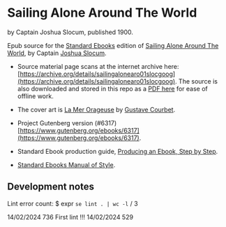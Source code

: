 # Sailing Alone Around The World

by Captain Joshua Slocum, published 1900.

Epub source for the [Standard Ebooks](https://standardebooks.org/about) edition of [Sailing Alone Around The World](https://en.wikipedia.org/wiki/Sailing_Alone_Around_the_World), by Captain [Joshua Slocum](https://en.wikipedia.org/wiki/Joshua_Slocum).

* Source material page scans at the internet archive here: [https://archive.org/details/sailingalonearo01slocgoog](https://archive.org/details/sailingalonearo01slocgoog). The source is also downloaded and stored in this repo as a [PDF here](https://github.com/eggplantpasta/joshua-slocum_sailing-alone-around-the-world/blob/main/sailingalonearo01slocgoog.pdf) for ease of offline work.

* The cover art is [La Mer Orageuse](https://thegriggs.org/gallery/la-mer-orageuse-gustave-courbet/) by [Gustave Courbet](https://en.wikipedia.org/wiki/Gustave_Courbet).

* Project Gutenberg version (#6317) [https://www.gutenberg.org/ebooks/6317](https://www.gutenberg.org/ebooks/6317).

* Standard Ebook production guide, [Producing an Ebook, Step by Step](https://standardebooks.org/contribute/producing-an-ebook-step-by-step).

* [Standard Ebooks Manual of Style](https://standardebooks.org/manual).

## Development notes

Lint error count: $ expr `se lint . | wc -l` / 3

14/02/2024 736 First lint !!!
14/02/2024 529